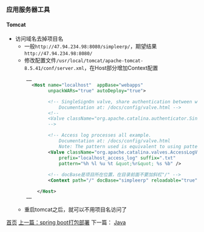 ### 应用服务器工具

#### Tomcat
* 访问域名去掉项目名
    * 一般`http://47.94.234.98:8080/simpleerp/`，期望结果`http://47.94.234.98:8080/`
    * 修改配置文件`/usr/local/tomcat/apache-tomcat-8.5.41/conf/server.xml`，在Host部分增加Context配置
    ```xml
        ……
          <Host name="localhost"  appBase="webapps"
                unpackWARs="true" autoDeploy="true">

                <!-- SingleSignOn valve, share authentication between web applications
                    Documentation at: /docs/config/valve.html -->
                <!--
                <Valve className="org.apache.catalina.authenticator.SingleSignOn" />
                -->

                <!-- Access log processes all example.
                    Documentation at: /docs/config/valve.html
                    Note: The pattern used is equivalent to using pattern="common" -->
                <Valve className="org.apache.catalina.valves.AccessLogValve" directory="logs"
                    prefix="localhost_access_log" suffix=".txt"
                    pattern="%h %l %u %t &quot;%r&quot; %s %b" />
                
                <!-- docBase是项目所在位置，在目录前面不要加斜杠"/" -->
                <Context path="/" docBase="simpleerp" reloadable="true"></Context>

            </Host>
        ……
    ```
    * 重启tomcat之后，就可以不用项目名访问了



[首页](../../README.md) [上一篇：spring boot打包部署](201906001.md) 下一篇： [Java](java.md)

